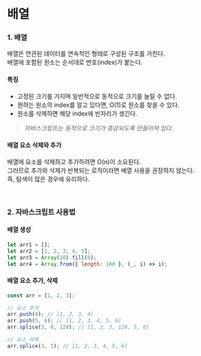 # 배열

### 1. 배열

배열은 연관된 데이터를 연속적인 형태로 구성된 구조를 가진다.  
배열에 포함된 원소는 순서대로 번호(index)가 붙는다.

#### 특징

- 고정된 크기를 가지며 일반적으로 동적으로 크기를 늘릴 수 없다.
- 원하는 원소의 index를 알고 있다면, O(1)로 원소를 찾을 수 있다.
- 원소를 삭제하면 해당 index에 빈자리가 생긴다.

> _자바스크립트는 동적으로 크기가 증감되도록 만들어져 있다._

#### 배열 요소 삭제와 추가

배열에 요소를 삭제하고 추가하려면 O(n)이 소요된다.  
그러므로 추가와 삭제가 반복되는 로직이라면 배열 사용을 권장하지 않는다.  
즉, 탐색이 많은 경우에 유리하다.

<br/>

### 2. 자바스크립트 사용법

#### 배열 생성

```javascript
let arr1 = [];
let arr2 = [1, 2, 3, 4, 5];
let arr3 = Array(10).fill(0);
let arr4 = Array.from({ length: 100 }, (_, i) => i);
```

#### 배열 요소 추가, 삭제

```javascript
const arr = [1, 2, 3];

// 요소 추가
arr.push(4); // [1, 2, 3, 4]
arr.push(5, 6); // [1, 2, 3, 4, 5, 6]
arr.splice(3, 0, 128); // [1, 2, 3, 128, 5, 6]

// 요소 삭제
arr.splice(3, 1); // [1, 2, 3, 4, 5, 6]
```

<br/>
